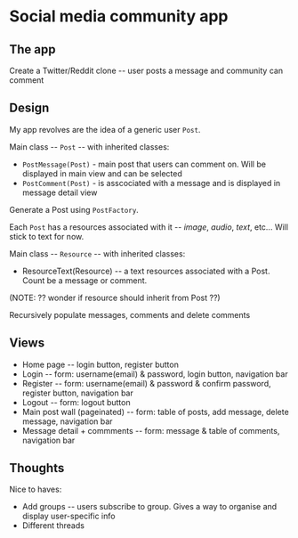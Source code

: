 # Social media community app

## The app

Create a Twitter/Reddit clone -- user posts a message and community can comment

## Design

My app revolves are the idea of a generic user `Post`.

Main class -- `Post` -- with inherited classes:

 * `PostMessage(Post)` - main post that users can comment on. Will be displayed in main view and can be selected
 * `PostComment(Post)` - is asscociated with a message and is displayed in message detail view

Generate a Post using `PostFactory`.

Each `Post` has a resources associated with it -- *image*, *audio*, *text*, etc...
Will stick to text for now.

Main class -- `Resource` -- with inherited classes:

 * ResourceText(Resource) -- a text resources associated with a Post. Count be a message or comment.

(NOTE: ?? wonder if resource should inherit from Post ??)

Recursively populate messages, comments and delete comments

## Views

 * Home page -- login button, register button
 * Login -- form: username(email) & password, login button, navigation bar
 * Register -- form: username(email) & password & confirm password, register button, navigation bar
 * Logout -- form: logout button
 * Main post wall (pageinated) -- form: table of posts, add message, delete message, navigation bar
 * Message detail + commments -- form: message & table of comments, navigation bar

## Thoughts

Nice to haves:

 * Add groups -- users subscribe to group. Gives a way to organise and display user-specific info
 * Different threads

